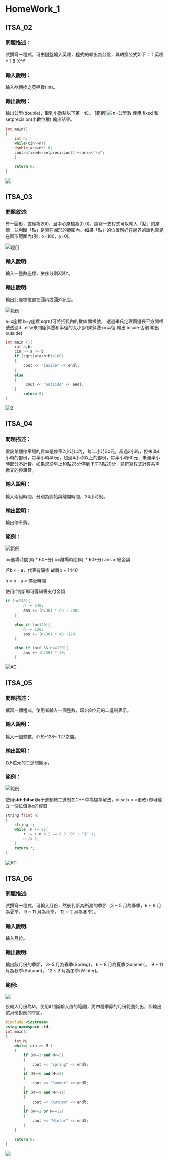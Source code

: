 # **HomeWork_1**

## **ITSA_02**
### 問題描述：
試撰寫一程式，可由鍵盤輸入英哩，程式的輸出為公里，其轉換公式如下：
1 英哩= 1.6 公里

### 輸入說明：
輸入欲轉換之英哩數(int)。

### 輸出說明：
輸出公里(double)，取到小數點以下第一位。
[範例]![](https://i.imgur.com/BK4HoIP.png)
n=公里數
使用 fixed 和 setprecision(小數位數) 輸出结果。

```cpp
int main()
{
    int n;
    while(cin>>n){
    double ans=n*1.6; 
    cout<<fixed<<setprecision(1)<<ans<<"\n";
    }
     
    return 0;   
}

```
![](https://i.imgur.com/mC4vojR.png)


## **ITSA_03**
### 問題敘述:
有一圓形，直徑為200，且中心座標為(0,0)。請寫一支程式可以輸入「點」的座標，並判斷「點」是否在圓形的範圍內。如果「點」的位置剛好在邊界的話也算是在圓形範圍內(例：x=100，y=0)。

![題目](https://i.imgur.com/wyAwvAt.png)

### 輸入說明:
輸入一整數座標，依序分別X與Y。
### 輸出說明:
輸出此座標位置在圓內或圓外訊息。

![範例](https://i.imgur.com/xuKxIXR.png)

a=x座標
b=y座標
sqrt()可將括弧內的數值開根號。
透過畢氏定理兩邊長平方開根號透過if...else來判斷斜邊和半徑的大小(如果斜邊<=半徑 輸出 inside 否則 輸出outside)



```cpp
int main (){  
    int a,b;  
    cin >> a >> b ;  
    if (sqrt(a*a+b*b)<100)  
    {  
        cout << "inside" << endl;  
    }  
    else  
    {  
         cout << "outside" << endl;  
    }  
        return 0;  
}  
```
![2](https://i.imgur.com/8BtvlSz.png)

## **ITSA_04**
### 問題描述：
假設某個停車場的費率是停車2小時以內，每半小時30元，超過2小時，但未滿4小時的部份，每半小時40元，超過4小時以上的部份，每半小時60元，未滿半小時部分不計費。如果您從早上10點23分停到下午3點20分，請撰寫程式計算共需繳交的停車費。
### 輸入說明：
輸入兩組時間，分別為開始與離開時間，24小時制。
### 輸出說明：
輸出停車費。
### 範例：
![範例](https://i.imgur.com/ASUwTO6.png)

a=進場時間(時 * 60+分)
b=離場時間(時 * 60+分)
ans = 總金額

若b <= a，代表有隔夜
故將b + 1440

n = b - a = 停車時間

使用if判斷即可得知需支付金額

```cpp
if (n>240){
        n -= 240;
        ans += (n/30) * 60 + 280;
    }
    
    else if (n>120){
        n -= 120;
        ans += (n/30) * 40 +120;
    }
    
    else if (n>0 && n<=120){
        ans += (n/30) * 30;
    }
```
![AC](https://i.imgur.com/ap64u5d.png)

## **ITSA_05**
### 問題描述：
撰寫一個程式，使用者輸入一個整數，印出8位元的二進制表示。
### 輸入說明：
輸入一個整數，介於-128～127之間。
### 輸出說明：
以8位元的二進制顯示。
### 範例：
![範例](https://i.imgur.com/ljyuOxm.png)

使用**std::bitset**解十進制轉二進制在C++中為標準解法，bitset< x >更改x即可建立一個位值為x的容器
```cpp
string f(int n)
{
    string r;
    while (n != 0){
        r += ( n % 2 == 0 ? "0" : "1" );
        n /= 2;
    }
    return r;
}
```
![AC](https://i.imgur.com/d5B4ycd.png)


## **ITSA_06**
### 問題描述:
試撰寫一程式，可輸入月份，然後判斷其所屬的季節（3 ~ 5 月為春季，6 ~ 8 月為夏季， 9 ~ 11 月為秋季， 12 ~ 2 月為冬季）。
### 輸入說明:
輸入月份。
### 輸出說明:
輸出該月份的季節， 3~5 月為春季(Spring)， 6 ~ 8 月為夏季(Summer)， 9 ~ 11 月為秋季(Autumn)， 12 ~ 2 月為冬季(Winter)。
### 範例:
![](https://i.imgur.com/wHcZ49L.png)

設輸入月份為M，使用if判斷輸入值的範圍，將四種季節的月份範圍列出，即輸出該月份對應的季節。
```cpp
#include <iostream>    
using namespace std;    
int main()    
{    
    int M;    
    while( cin >> M )    
    {    
        if (M>=3 and M<=5)    
        {    
            cout << "Spring" << endl;    
        }    
        if (M>=6 and M<=8)    
        {    
            cout << "Summer" << endl;     
        }    
        if (M>=9 and M<=11)    
        {    
            cout << "Autumn" << endl;    
        }    
        if (M<=2 or M==12)    
        {    
            cout << "Winter" << endl;    
        }    
    }    
        
    return 0;    
}  
```
![](https://i.imgur.com/2cUq4Xt.png)



